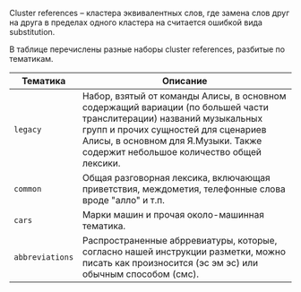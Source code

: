 Cluster references – кластера эквивалентных слов, где замена слов друг на друга
в пределах одного кластера на считается ошибкой вида substitution.

В таблице перечислены разные наборы cluster references, разбитые по тематикам.

| Тематика | Описание |
|----------|----------|
| `legacy` | Набор, взятый от команды Алисы, в основном содержащий вариации (по большей части транслитерации) названий музыкальных групп и прочих сущностей для сценариев Алисы, в основном для Я.Музыки. Также содержит небольшое количество общей лексики.|
| `common` | Общая разговорная лексика, включающая приветствия, междометия, телефонные слова вроде "алло" и т.п. |
| `cars` | Марки машин и прочая около-машинная тематика. |
| `abbreviations` | Распространенные абрревиатуры, которые, согласно нашей инструкции разметки, можно писать как произносится (эс эм эс) или обычным способом (смс). |
